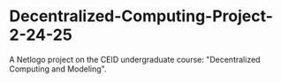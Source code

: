 # Decentralized-Computing-Project-2-24-25
A Netlogo project on the CEID undergraduate course: "Decentralized Computing and Modeling".
